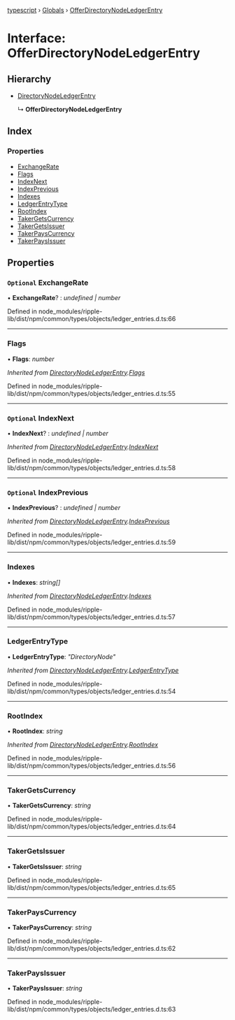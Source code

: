 [typescript](../README.md) › [Globals](../globals.md) › [OfferDirectoryNodeLedgerEntry](offerdirectorynodeledgerentry.md)

# Interface: OfferDirectoryNodeLedgerEntry

## Hierarchy

* [DirectoryNodeLedgerEntry](directorynodeledgerentry.md)

  ↳ **OfferDirectoryNodeLedgerEntry**

## Index

### Properties

* [ExchangeRate](offerdirectorynodeledgerentry.md#optional-exchangerate)
* [Flags](offerdirectorynodeledgerentry.md#flags)
* [IndexNext](offerdirectorynodeledgerentry.md#optional-indexnext)
* [IndexPrevious](offerdirectorynodeledgerentry.md#optional-indexprevious)
* [Indexes](offerdirectorynodeledgerentry.md#indexes)
* [LedgerEntryType](offerdirectorynodeledgerentry.md#ledgerentrytype)
* [RootIndex](offerdirectorynodeledgerentry.md#rootindex)
* [TakerGetsCurrency](offerdirectorynodeledgerentry.md#takergetscurrency)
* [TakerGetsIssuer](offerdirectorynodeledgerentry.md#takergetsissuer)
* [TakerPaysCurrency](offerdirectorynodeledgerentry.md#takerpayscurrency)
* [TakerPaysIssuer](offerdirectorynodeledgerentry.md#takerpaysissuer)

## Properties

### `Optional` ExchangeRate

• **ExchangeRate**? : *undefined | number*

Defined in node_modules/ripple-lib/dist/npm/common/types/objects/ledger_entries.d.ts:66

___

###  Flags

• **Flags**: *number*

*Inherited from [DirectoryNodeLedgerEntry](directorynodeledgerentry.md).[Flags](directorynodeledgerentry.md#flags)*

Defined in node_modules/ripple-lib/dist/npm/common/types/objects/ledger_entries.d.ts:55

___

### `Optional` IndexNext

• **IndexNext**? : *undefined | number*

*Inherited from [DirectoryNodeLedgerEntry](directorynodeledgerentry.md).[IndexNext](directorynodeledgerentry.md#optional-indexnext)*

Defined in node_modules/ripple-lib/dist/npm/common/types/objects/ledger_entries.d.ts:58

___

### `Optional` IndexPrevious

• **IndexPrevious**? : *undefined | number*

*Inherited from [DirectoryNodeLedgerEntry](directorynodeledgerentry.md).[IndexPrevious](directorynodeledgerentry.md#optional-indexprevious)*

Defined in node_modules/ripple-lib/dist/npm/common/types/objects/ledger_entries.d.ts:59

___

###  Indexes

• **Indexes**: *string[]*

*Inherited from [DirectoryNodeLedgerEntry](directorynodeledgerentry.md).[Indexes](directorynodeledgerentry.md#indexes)*

Defined in node_modules/ripple-lib/dist/npm/common/types/objects/ledger_entries.d.ts:57

___

###  LedgerEntryType

• **LedgerEntryType**: *"DirectoryNode"*

*Inherited from [DirectoryNodeLedgerEntry](directorynodeledgerentry.md).[LedgerEntryType](directorynodeledgerentry.md#ledgerentrytype)*

Defined in node_modules/ripple-lib/dist/npm/common/types/objects/ledger_entries.d.ts:54

___

###  RootIndex

• **RootIndex**: *string*

*Inherited from [DirectoryNodeLedgerEntry](directorynodeledgerentry.md).[RootIndex](directorynodeledgerentry.md#rootindex)*

Defined in node_modules/ripple-lib/dist/npm/common/types/objects/ledger_entries.d.ts:56

___

###  TakerGetsCurrency

• **TakerGetsCurrency**: *string*

Defined in node_modules/ripple-lib/dist/npm/common/types/objects/ledger_entries.d.ts:64

___

###  TakerGetsIssuer

• **TakerGetsIssuer**: *string*

Defined in node_modules/ripple-lib/dist/npm/common/types/objects/ledger_entries.d.ts:65

___

###  TakerPaysCurrency

• **TakerPaysCurrency**: *string*

Defined in node_modules/ripple-lib/dist/npm/common/types/objects/ledger_entries.d.ts:62

___

###  TakerPaysIssuer

• **TakerPaysIssuer**: *string*

Defined in node_modules/ripple-lib/dist/npm/common/types/objects/ledger_entries.d.ts:63
